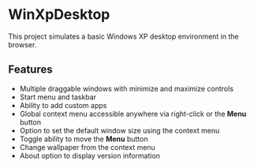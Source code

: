 # WinXpDesktop

This project simulates a basic Windows XP desktop environment in the browser.

## Features

- Multiple draggable windows with minimize and maximize controls
- Start menu and taskbar
- Ability to add custom apps
- Global context menu accessible anywhere via right-click or the **Menu** button
- Option to set the default window size using the context menu
- Toggle ability to move the **Menu** button
- Change wallpaper from the context menu
- About option to display version information
